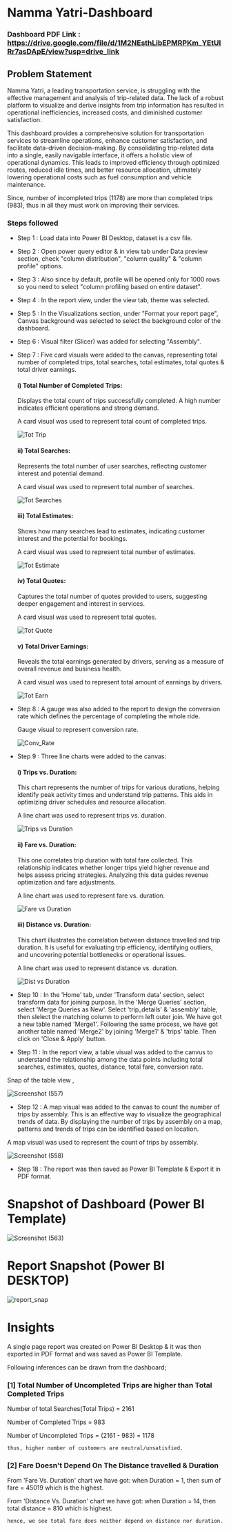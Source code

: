 # Namma Yatri-Dashboard

### Dashboard PDF Link : https://drive.google.com/file/d/1M2NEsthLibEPMRPKm_YEtUlRr7asDApE/view?usp=drive_link

## Problem Statement

Namma Yatri, a leading transportation service, is struggling with the effective management and analysis of trip-related data. The lack of a robust platform to visualize and derive insights from trip information has resulted in operational inefficiencies, increased costs, and diminished customer satisfaction.

This dashboard provides a comprehensive solution for transportation services to streamline operations, enhance customer satisfaction, and facilitate data-driven decision-making. By consolidating trip-related data into a single, easily navigable interface, it offers a holistic view of operational dynamics. This leads to improved efficiency through optimized routes, reduced idle times, and better resource allocation, ultimately lowering operational costs such as fuel consumption and vehicle maintenance.

Since, number of incompleted trips (1178) are more than completed trips (983), thus in all they must work on improving their services. 


### Steps followed 

- Step 1 : Load data into Power BI Desktop, dataset is a csv file.
- Step 2 : Open power query editor & in view tab under Data preview section, check "column distribution", "column quality" & "column profile" options.
- Step 3 : Also since by default, profile will be opened only for 1000 rows so you need to select "column profiling based on entire dataset".
- Step 4 : In the report view, under the view tab, theme was selected.
- Step 5 : In the Visualizations section, under "Format your report page", Canvas background was selected to select the background color of the dashboard.
- Step 6 : Visual filter (Slicer) was added for selecting "Assembly".
- Step 7 : Five card visuals were added to the canvas, representing total number of completed trips, total searches, total estimates, total quotes & total driver earnings.
    #### i) Total Number of Completed Trips: 
    Displays the total count of trips successfully completed. A high number indicates efficient operations and strong demand.

    A card visual was used to represent total count of completed trips.

    ![Tot Trip](https://github.com/painsangeeta/Namma_Yatri_Dashboard/assets/89079621/c65bb90b-bd77-4801-ae29-31d623b91ac2)



    #### ii) Total Searches:
    Represents the total number of user searches, reflecting customer interest and potential demand.

    A card visual was used to represent total number of searches.

    ![Tot Searches](https://github.com/painsangeeta/Namma_Yatri_Dashboard/assets/89079621/a31216f8-7b46-4b91-b960-b1d96012d0fa)



    #### iii) Total Estimates:
    Shows how many searches lead to estimates, indicating customer interest and the potential for bookings.

    A card visual was used to represent total number of estimates.

    ![Tot Estimate](https://github.com/painsangeeta/Namma_Yatri_Dashboard/assets/89079621/7884d0d6-6ba0-4d1d-b3f1-0efa9010e99b)



    #### iv) Total Quotes:
    Captures the total number of quotes provided to users, suggesting deeper engagement and interest in services.

    A card visual was used to represent total quotes.

    ![Tot Quote](https://github.com/painsangeeta/Namma_Yatri_Dashboard/assets/89079621/58f53acc-f292-4ba7-ae11-187d27b99155)
    
    
    
    #### v) Total Driver Earnings:
    Reveals the total earnings generated by drivers, serving as a measure of overall revenue and business health.

    A card visual was used to represent total amount of earnings by drivers.

    ![Tot Earn](https://github.com/painsangeeta/Namma_Yatri_Dashboard/assets/89079621/b06abdaa-a410-4aeb-90a5-b59480919179)






- Step 8 : A gauge was also added to the report to design the conversion rate which defines the percentage of completing the whole ride.

    Gauge visual to represent conversion rate.

    ![Conv_Rate](https://github.com/painsangeeta/Namma_Yatri_Dashboard/assets/89079621/81d0c028-2f91-439d-9f75-35d19a0e9078)










- Step 9 : Three line charts were added to the canvas:
    
    #### i) Trips vs. Duration:
    This chart represents the number of trips for various durations, helping identify peak activity times and understand trip patterns. This aids in optimizing driver schedules and resource allocation.

    A line chart was used to represent trips vs. duration.

    ![Trips vs  Duration](https://github.com/painsangeeta/Namma_Yatri_Dashboard/assets/89079621/de0f2ded-753e-4b9e-adb1-edd1c05f8cb9)
        
    #### ii) Fare vs. Duration:
    This one correlates trip duration with total fare collected. This   relationship indicates whether longer trips yield higher revenue and helps assess pricing strategies. Analyzing this data guides revenue optimization and fare adjustments.

    A line chart was used to represent fare vs. duration.

    ![Fare vs  Duration](https://github.com/painsangeeta/Namma_Yatri_Dashboard/assets/89079621/46d3291a-dde7-4597-bf4d-c268b8a83f91)

    #### iii) Distance vs. Duration:
    This chart illustrates the correlation between distance travelled and trip duration. It is useful for evaluating trip efficiency, identifying outliers, and uncovering potential bottlenecks or operational issues.

    A line chart was used to represent distance vs. duration.

    ![Dist  vs  Duration](https://github.com/painsangeeta/Namma_Yatri_Dashboard/assets/89079621/9b47e8f9-4615-49f4-b728-d87a8809925b)






- Step 10 : In the 'Home' tab, under 'Transform data' section, select  transform data for joining purpose. In the 'Merge Queries' section, select 'Merge Queries as New'. Select 'trip_details' & 'assembly' table, then slelect the matching column to perform left outer join. We have got a new table named 'Merge1'. Following the same process, we have got another table named 'Merge2' by joining 'Merge1' & 'trips' table. Then click on 'Close & Apply' button.
- Step 11 : In the report view, a table visual was added to the canvus to understand the relationship among the data points including total searches, estimates, quotes, distance, total fare, conversion rate.

Snap of the table view ,

![Screenshot (557)](https://github.com/painsangeeta/Namma_Yatri_Dashboard/assets/89079621/9700065e-a1d9-431c-b91c-14d57afa0951)


- Step 12 : A map visual was added to the canvas to count the number of trips by assembly. This is an effective way to visualize the geographical trends of data. By displaying the number of trips by assembly on a map, patterns and trends of trips can be identified based on location.



A map visual was used to represent the count of trips by assembly.

![Screenshot (558)](https://github.com/painsangeeta/Namma_Yatri_Dashboard/assets/89079621/9952ae9d-4d58-4243-85d7-2d4a0b507a8d)


 
 - Step 18 : The report was then saved as Power BI Template & Export it in PDF format.


# Snapshot of Dashboard (Power BI Template)

![Screenshot (563)](https://github.com/painsangeeta/Namma_Yatri_Dashboard/assets/89079621/8a3ed58b-9e20-4c1a-92c4-794414145068)

 
 # Report Snapshot (Power BI DESKTOP)

 
![report_snap](https://github.com/painsangeeta/Namma_Yatri_Dashboard/assets/89079621/c7b05cd0-a0f7-44c0-8355-31960662ae72)

# Insights

A single page report was created on Power BI Desktop & it was then exported in PDF format and was saved as Power BI Template.

Following inferences can be drawn from the dashboard;

### [1] Total Number of Uncompleted Trips are higher than Total Completed Trips

   Number of total Searches(Total Trips) = 2161

   Number of Completed Trips = 983

   Number of Uncompleted Trips = (2161 - 983) = 1178

    thus, higher number of customers are neutral/unsatisfied.
           
### [2] Fare Doesn't Depend On The Distance travelled & Duration

   From 'Fare Vs. Duration' chart we have got: 
   when Duration = 1, then sum of fare = 45019 which is the highest.

   From 'Distance Vs. Duration' chart we have got:
   when Duration = 14, then total distance = 810 which is highest.

    hence, we see total fare does neither depend on distance nor duration.

